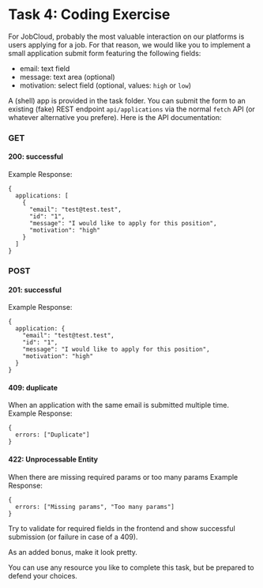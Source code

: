 # Task 4: Coding Exercise
For JobCloud, probably the most valuable interaction on our platforms is users applying for a job. For that reason, we would like you to implement a small application submit form featuring the following fields:
- email: text field
- message: text area (optional)
- motivation: select field (optional, values: `high` or `low`)

A (shell) app is provided in the task folder. You can submit the form to an existing (fake) REST endpoint `api/applications` via the normal `fetch` API (or whatever alternative you prefere). Here is the API documentation:
### GET
#### 200: successful
Example Response:
````
{
  applications: [
    {
      "email": "test@test.test",
      "id": "1",
      "message": "I would like to apply for this position",
      "motivation": "high"
    }
  ]
}
````
### POST
#### 201: successful
Example Response:
````
{
  application: {
    "email": "test@test.test",
    "id": "1",
    "message": "I would like to apply for this position",
    "motivation": "high"
  }
}
````
#### 409: duplicate
When an application with the same email is submitted multiple time.
Example Response:
````
{
  errors: ["Duplicate"]
}
````
#### 422: Unprocessable Entity
When there are missing required params or too many params
Example Response:
````
{
  errors: ["Missing params", "Too many params"]
}
````

Try to validate for required fields in the frontend and show successful submission (or failure in case of a 409).

As an added bonus, make it look pretty.

You can use any resource you like to complete this task, but be prepared to defend your choices.